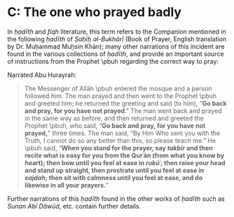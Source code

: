 
# C: The one who prayed badly

In _ḥadīth_ and _fiqh_ literature, this term refers to the Companion mentioned in the following _ḥadīth_ of _Ṣaḥīḥ al-Bukhārī_ (Book of Prayer, English translation by Dr. Muḥammad Muḥsin Khān); many other narrations of this incident are found in the various collections of _ḥadīth_, and provide an important source of instructions from the Prophet \pbuh regarding the correct way to pray:

Narrated Abu Hurayrah:

> The Messenger of Allāh \pbuh entered the mosque and a person followed him. The man prayed and then went to the Prophet \pbuh and greeted him; he returned the greeting and said (to him), “**Go back and pray, for you have not prayed**.” The man went back and prayed in the same way as before, and then returned and greeted the Prophet \pbuh, who said, “**Go back and pray, for you have not prayed,**” three times. The man said, “By Him Who sent you with the Truth, I cannot do so any better than this, so please teach me.” He \pbuh said, “**When you stand for the prayer, say _takbīr_ and then recite what is easy for you from the Qurʾān (from what you know by heart); then bow until you feel at ease in _rukūʿ_; then raise your head and stand up straight, then prostrate until you feel at ease in _sajdah_; then sit with calmness until you feel at ease, and do likewise in all your prayers.**”

Further narrations of this _ḥadīth_ found in the other works of _ḥadīth_ such as _Sunan Abī Dāwūd_, etc. contain further details.


